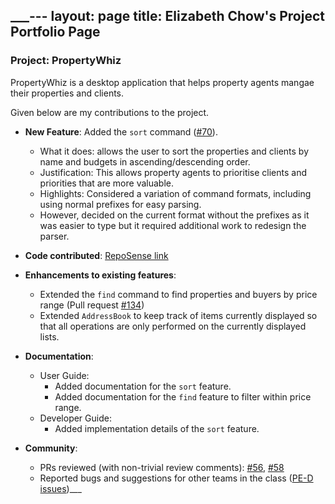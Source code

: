 ___---
layout: page
title: Elizabeth Chow's Project Portfolio Page
---

### Project: PropertyWhiz

PropertyWhiz is a desktop application that helps property agents mangae their properties and clients.

Given below are my contributions to the project.

* **New Feature**: Added the `sort` command ([\#70](https://github.com/AY2122S1-CS2103T-W11-4/tp/pull/70)).
  * What it does: allows the user to sort the properties and clients by name and budgets in ascending/descending order.
  * Justification: This allows property agents to prioritise clients and priorities that are more valuable.
  * Highlights: Considered a variation of command formats, including using normal prefixes for easy parsing.
  * However, decided on the current format without the prefixes as it was easier to type but it required additional work to redesign the parser. 
  
* **Code contributed**: [RepoSense link](https://nus-cs2103-ay2122s1.github.io/tp-dashboard/?search=&sort=groupTitle&sortWithin=title&timeframe=commit&mergegroup=&groupSelect=groupByRepos&breakdown=true&checkedFileTypes=docs~functional-code~test-code~other&since=2021-09-17&tabOpen=true&tabType=authorship&tabAuthor=lizchow&tabRepo=AY2122S1-CS2103T-W11-4%2Ftp%5Bmaster%5D&authorshipIsMergeGroup=false&authorshipFileTypes=docs~functional-code~test-code&authorshipIsBinaryFileTypeChecked=true)

* **Enhancements to existing features**:
  * Extended the `find` command to find properties and buyers by price range (Pull request [\#134](https://github.com/AY2122S1-CS2103T-W11-4/tp/pull/134))
  * Extended `AddressBook` to keep track of items currently displayed  so that all operations are only performed on the currently displayed lists. 

* **Documentation**:
  * User Guide:
    * Added documentation for the `sort` feature.
    * Added documentation for the `find` feature to filter within price range.
  * Developer Guide:
    * Added implementation details of the `sort` feature.

* **Community**:
  * PRs reviewed (with non-trivial review comments): [\#56](https://github.com/AY2122S1-CS2103T-W11-4/tp/pull/56), [\#58](https://github.com/AY2122S1-CS2103T-W11-4/tp/pull/58)
  * Reported bugs and suggestions for other teams in the class ([PE-D issues](https://github.com/lizchow/ped/issues))___
  
